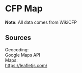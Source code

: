 # CFP Map

**Note:** All data comes from WikiCFP

## Sources

Geocoding:  
Google Maps API  
Maps:  
https://leafletjs.com/
